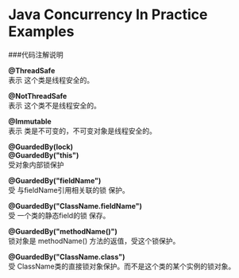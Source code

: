 # Java Concurrency In Practice Examples
###代码注解说明

**@ThreadSafe**  
表示 这个类是线程安全的。  

**@NotThreadSafe**  
表示 这个类不是线程安全的。  

**@Immutable**  
表示 类是不可变的，不可变对象是线程安全的。  

**@GuardedBy(lock)**  
**@GuardedBy("this")**  
受对象内部锁保护  

**@GuardedBy("fieldName")**  
受 与fieldName引用相关联的锁 保护。  
  
**@GuardedBy("ClassName.fieldName")**  
受 一个类的静态field的锁 保存。  

**@GuardedBy("methodName()")**  
锁对象是 methodName() 方法的返值，受这个锁保护。  

**@GuardedBy("ClassName.class")**  
受 ClassName类的直接锁对象保护。而不是这个类的某个实例的锁对象。  
